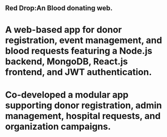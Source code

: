 
## Red Drop:An Blood donating web.
# A web-based app for donor registration, event management, and blood requests featuring a Node.js backend, MongoDB, React.js frontend, and JWT authentication.
# Co-developed a modular app supporting donor registration, admin management, hospital requests, and organization campaigns.


